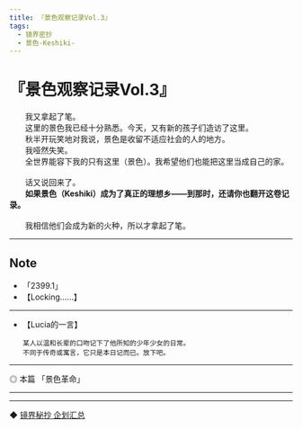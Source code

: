 ```yaml
---
title: 『景色观察记录Vol.3』
tags:
  - 镜界密抄
  - 景色-Keshiki-
---
```


# 『景色观察记录Vol.3』


&emsp;&emsp;我又拿起了笔。<br>
&emsp;&emsp;这里的景色我已经十分熟悉。今天，又有新的孩子们造访了这里。<br>
&emsp;&emsp;秋半开玩笑地对我说，景色是收留不适应社会的人的地方。<br>
&emsp;&emsp;我哑然失笑。<br>
&emsp;&emsp;全世界能容下我的只有这里（景色）。我希望他们也能把这里当成自己的家。<br>
    <br>
&emsp;&emsp;话又说回来了。<br>
&emsp;&emsp;<b>如果景色（Keshiki）成为了真正的理想乡——到那时，还请你也翻开这卷记录。</b><br>
<br>
    &emsp;&emsp;我相信他们会成为新的火种，所以才拿起了笔。
<br>



---


## Note 

- 「2399.1」
- 【Locking……】

---

- 【Lucia的一言】

      某人以温和长辈的口吻记下了他所知的少年少女的日常。
      不同于传奇或寓言，它只是本日记而已。放下吧。

---

◎ 本篇 「景色革命」

---
---

◆ [镜界秘抄 企划汇总](https://luciasnote.space/_posts/2020-12-24-%E9%95%9C%E5%AF%86/)
